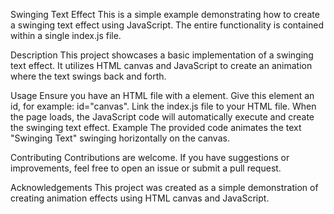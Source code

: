 
Swinging Text Effect
This is a simple example demonstrating how to create a swinging text effect using JavaScript. The entire functionality is contained within a single index.js file.

Description
This project showcases a basic implementation of a swinging text effect. It utilizes HTML canvas and JavaScript to create an animation where the text swings back and forth.

Usage
Ensure you have an HTML file with a <canvas> element. Give this element an id, for example: id="canvas".
Link the index.js file to your HTML file.
When the page loads, the JavaScript code will automatically execute and create the swinging text effect.
Example
The provided code animates the text "Swinging Text" swinging horizontally on the canvas.

Contributing
Contributions are welcome. If you have suggestions or improvements, feel free to open an issue or submit a pull request.

Acknowledgements
This project was created as a simple demonstration of creating animation effects using HTML canvas and JavaScript.